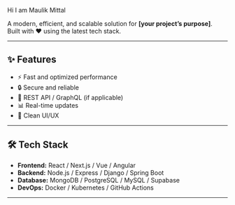 Hi I am Maulik Mittal

A modern, efficient, and scalable solution for **[your project’s purpose]**.  
Built with ❤️ using the latest tech stack.

---

## ✨ Features
- ⚡ Fast and optimized performance
- 🔒 Secure and reliable
- 📡 REST API / GraphQL (if applicable)
- 📊 Real-time updates
- 🎨 Clean UI/UX

---

## 🛠️ Tech Stack
- **Frontend:** React / Next.js / Vue / Angular  
- **Backend:** Node.js / Express / Django / Spring Boot  
- **Database:** MongoDB / PostgreSQL / MySQL / Supabase  
- **DevOps:** Docker / Kubernetes / GitHub Actions  

---



